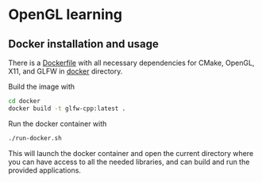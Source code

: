 # OpenGL learning

## Docker installation and usage

There is a [Dockerfile](docker/Dockerfile) with all necessary dependencies for CMake, OpenGL, X11, and GLFW in [docker](docker/) directory.

Build the image with

```bash
cd docker
docker build -t glfw-cpp:latest .
```

Run the docker container with

```bash
./run-docker.sh
```

This will launch the docker container and open the current directory where you can have access to all the needed libraries, and can build and run the provided applications.
